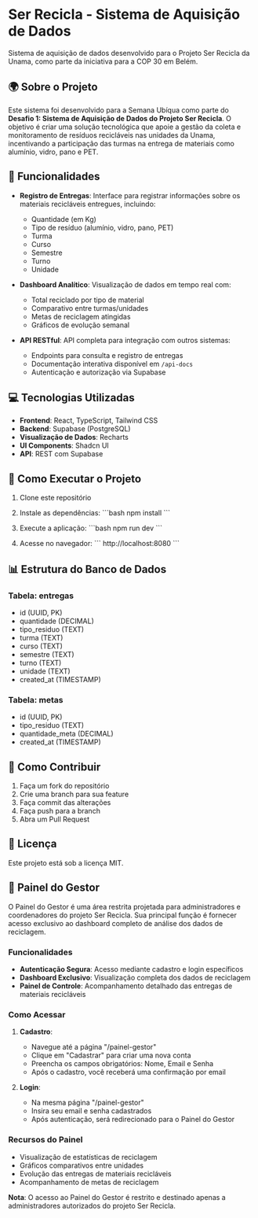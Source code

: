 # Ser Recicla - Sistema de Aquisição de Dados

Sistema de aquisição de dados desenvolvido para o Projeto Ser Recicla da Unama, como parte da iniciativa para a COP 30 em Belém.

## 🌍 Sobre o Projeto

Este sistema foi desenvolvido para a Semana Ubíqua como parte do **Desafio 1: Sistema de Aquisição de Dados do Projeto Ser Recicla**. O objetivo é criar uma solução tecnológica que apoie a gestão da coleta e monitoramento de resíduos recicláveis nas unidades da Unama, incentivando a participação das turmas na entrega de materiais como alumínio, vidro, pano e PET.

## 🚀 Funcionalidades

- **Registro de Entregas**: Interface para registrar informações sobre os materiais recicláveis entregues, incluindo:
  - Quantidade (em Kg)
  - Tipo de resíduo (alumínio, vidro, pano, PET)
  - Turma
  - Curso
  - Semestre
  - Turno
  - Unidade

- **Dashboard Analítico**: Visualização de dados em tempo real com:
  - Total reciclado por tipo de material
  - Comparativo entre turmas/unidades
  - Metas de reciclagem atingidas
  - Gráficos de evolução semanal

- **API RESTful**: API completa para integração com outros sistemas:
  - Endpoints para consulta e registro de entregas
  - Documentação interativa disponível em `/api-docs`
  - Autenticação e autorização via Supabase

## 💻 Tecnologias Utilizadas

- **Frontend**: React, TypeScript, Tailwind CSS
- **Backend**: Supabase (PostgreSQL)
- **Visualização de Dados**: Recharts
- **UI Components**: Shadcn UI
- **API**: REST com Supabase

## 🔧 Como Executar o Projeto

1. Clone este repositório
2. Instale as dependências:
\`\`\`bash
npm install
\`\`\`

3. Execute a aplicação:
\`\`\`bash
npm run dev
\`\`\`

4. Acesse no navegador:
\`\`\`
http://localhost:8080
\`\`\`

## 📊 Estrutura do Banco de Dados

### Tabela: entregas
- id (UUID, PK)
- quantidade (DECIMAL)
- tipo_residuo (TEXT)
- turma (TEXT)
- curso (TEXT)
- semestre (TEXT)
- turno (TEXT)
- unidade (TEXT)
- created_at (TIMESTAMP)

### Tabela: metas
- id (UUID, PK)
- tipo_residuo (TEXT)
- quantidade_meta (DECIMAL)
- created_at (TIMESTAMP)

## 🤝 Como Contribuir

1. Faça um fork do repositório
2. Crie uma branch para sua feature
3. Faça commit das alterações
4. Faça push para a branch
5. Abra um Pull Request

## 📝 Licença

Este projeto está sob a licença MIT.

## 🔐 Painel do Gestor

O Painel do Gestor é uma área restrita projetada para administradores e coordenadores do projeto Ser Recicla. Sua principal função é fornecer acesso exclusivo ao dashboard completo de análise dos dados de reciclagem.

### Funcionalidades

- **Autenticação Segura**: Acesso mediante cadastro e login específicos
- **Dashboard Exclusivo**: Visualização completa dos dados de reciclagem
- **Painel de Controle**: Acompanhamento detalhado das entregas de materiais recicláveis

### Como Acessar

1. **Cadastro**:
   - Navegue até a página "/painel-gestor"
   - Clique em "Cadastrar" para criar uma nova conta
   - Preencha os campos obrigatórios: Nome, Email e Senha
   - Após o cadastro, você receberá uma confirmação por email

2. **Login**:
   - Na mesma página "/painel-gestor"
   - Insira seu email e senha cadastrados
   - Após autenticação, será redirecionado para o Painel do Gestor

### Recursos do Painel

- Visualização de estatísticas de reciclagem
- Gráficos comparativos entre unidades
- Evolução das entregas de materiais recicláveis
- Acompanhamento de metas de reciclagem

**Nota**: O acesso ao Painel do Gestor é restrito e destinado apenas a administradores autorizados do projeto Ser Recicla.
